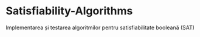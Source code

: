 # Satisfiability-Algorithms
Implementarea și testarea algoritmilor pentru satisfiabilitate booleană (SAT)
